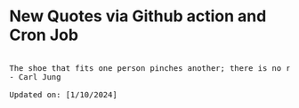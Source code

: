 # New Quotes via Github action and Cron Job

<pre>
<!-- #quote -->
The shoe that fits one person pinches another; there is no recipe for living that suits all cases.
- Carl Jung

Updated on: [1/10/2024]
<!-- #quoteEnd -->
</pre>
